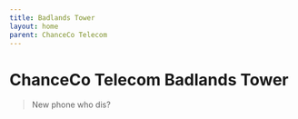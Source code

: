 ```yaml
---
title: Badlands Tower
layout: home
parent: ChanceCo Telecom
---
```


# ChanceCo Telecom Badlands Tower
> New phone who dis?